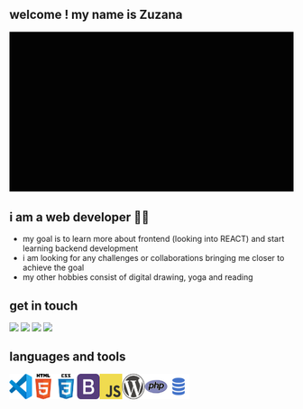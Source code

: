 ## welcome ! my name is Zuzana
![](https://raw.githubusercontent.com/zuzanakorinkova/zuzanakorinkova/master/Logotoo.gif)

## i am a web developer 👩‍💻

* my goal is to learn more about frontend (looking into REACT) and start learning backend development
* i am looking for any challenges or collaborations bringing me closer to achieve the goal
* my other hobbies consist of digital drawing, yoga and reading

## get in touch
<a href="https://www.linkedin.com/in/zuzanakorinkova/"><img src="https://cdn.jsdelivr.net/npm/simple-icons@v3/icons/linkedin.svg" widht="15" height="30"></a> 
<a href="https://www.behance.net/zuzanakorinkova"><img src="https://cdn.jsdelivr.net/npm/simple-icons@3.4.1/icons/behance.svg" widht="15" height="30"></a>
<a href="https://www.fiverr.com/zuzanakorinkova?up_rollout=true"><img src="https://cdn.jsdelivr.net/npm/simple-icons@3.5.0/icons/fiverr.svg" widht="15" height="30"></a>
<a href="http://zuzanakorinkova.com/"><img src="https://cdn.jsdelivr.net/npm/simple-icons@3.4.1/icons/zulip.svg" widht="15" height="30"></a>

## languages and tools
<img src="https://raw.githubusercontent.com/github/explore/80688e429a7d4ef2fca1e82350fe8e3517d3494d/topics/visual-studio-code/visual-studio-code.png" width="40" height="45"><img src="https://raw.githubusercontent.com/github/explore/80688e429a7d4ef2fca1e82350fe8e3517d3494d/topics/html/html.png" width="40" height="45"><img src="https://raw.githubusercontent.com/github/explore/80688e429a7d4ef2fca1e82350fe8e3517d3494d/topics/css/css.png" width="40" height="45"><img src="https://raw.githubusercontent.com/github/explore/80688e429a7d4ef2fca1e82350fe8e3517d3494d/topics/bootstrap/bootstrap.png" width="40" height="45"><img src="https://raw.githubusercontent.com/github/explore/80688e429a7d4ef2fca1e82350fe8e3517d3494d/topics/javascript/javascript.png" width="40" height="45"><img src="https://raw.githubusercontent.com/github/explore/80688e429a7d4ef2fca1e82350fe8e3517d3494d/topics/wordpress/wordpress.png" width="40" height="45"><img src="https://raw.githubusercontent.com/github/explore/ccc16358ac4530c6a69b1b80c7223cd2744dea83/topics/php/php.png" width="40" height="45"><img src="https://raw.githubusercontent.com/github/explore/80688e429a7d4ef2fca1e82350fe8e3517d3494d/topics/sql/sql.png" width="40" height="45">

